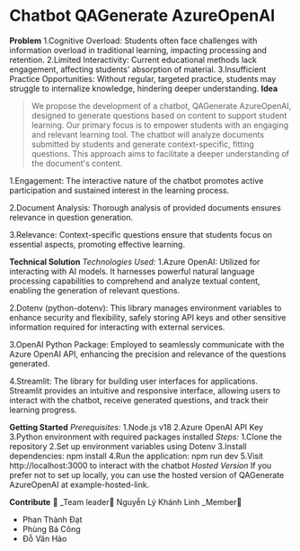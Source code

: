 # Chatbot QAGenerate AzureOpenAI

**Problem**
1.Cognitive Overload: Students often face challenges with information overload in traditional learning, impacting processing and retention.
2.Limited Interactivity: Current educational methods lack engagement, affecting students' absorption of material.
3.Insufficient Practice Opportunities: Without regular, targeted practice, students may struggle to internalize knowledge, hindering deeper understanding.
**Idea**
>We propose the development of a chatbot, QAGenerate AzureOpenAI, designed to generate questions based on content to support student learning.
>Our primary focus is to empower students with an engaging and relevant learning tool. The chatbot will analyze documents submitted by students and generate context-specific, fitting questions. This approach aims to facilitate a deeper understanding of the document's content.

1.Engagement: The interactive nature of the chatbot promotes active participation and sustained interest in the learning process.

2.Document Analysis: Thorough analysis of provided documents ensures relevance in question generation.

3.Relevance: Context-specific questions ensure that students focus on essential aspects, promoting effective learning.

**Technical Solution**
_Technologies Used:_
1.Azure OpenAI: Utilized for interacting with AI models. It harnesses powerful natural language processing capabilities to comprehend and analyze textual content, enabling the generation of relevant questions.

2.Dotenv (python-dotenv): This library manages environment variables to enhance security and flexibility, safely storing API keys and other sensitive information required for interacting with external services.

3.OpenAI Python Package: Employed to seamlessly communicate with the Azure OpenAI API, enhancing the precision and relevance of the questions generated.

4.Streamlit: The library for building user interfaces for applications. Streamlit provides an intuitive and responsive interface, allowing users to interact with the chatbot, receive generated questions, and track their learning progress.

**Getting Started**
_Prerequisites:_
1.Node.js v18
2.Azure OpenAI API Key
3.Python environment with required packages installed
_Steps:_
1.Clone the repository
2.Set up environment variables using Dotenv
3.Install dependencies: npm install
4.Run the application: npm run dev
5.Visit http://localhost:3000 to interact with the chatbot
_Hosted Version_
If you prefer not to set up locally, you can use the hosted version of QAGenerate AzureOpenAI at example-hosted-link.

**Contribute** 🤝
_Team leader🥇 
Nguyễn Lý Khánh Linh 
_Member🥈
+ Phan Thành Đạt
+ Phùng Bá Công
+ Đỗ Văn Hảo

